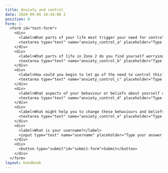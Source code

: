 ```yaml
---
title: Anxiety and control
date: 2020-09-05 10:44:00 Z
position: 8
Form: |-
  <form id="test-form">
    <div>
      <label>What parts of your life most trigger your need for control?</label>
      <textarea type="text" name="anxiety_control_a" placeholder="Type your answer here"/></textarea>
    </div>
    <div>
      <label>What parts of life in Zone 2 do you find yourself worrying about?</label>
      <textarea type="text" name="anxiety_control_b" placeholder="Type your answer here"/></textarea>
    </div>
    <div>
      <label>How could you begin to let go of the need to control this?</label>
      <textarea type="text" name="anxiety_control_c" placeholder="Type your answer here"/></textarea>
    </div>
    <div>
      <label>What aspects of your behaviour or beliefs about yourself cause you anxiety?</label>
      <textarea type="text" name="anxiety_control_d" placeholder="Type your answer here"/></textarea>
    </div>
    <div>
      <label>What might help you to change these behaviours and beliefs to reduce your anxiety?</label>
      <textarea type="text" name="anxiety_control_e" placeholder="Type your answer here"/></textarea>
    </div>
    <div>
      <label>What is your username?</label>
      <input type="text" name="username" placeholder="Type your answer here"/></input>
    </div>
    <div>
      <button type="submit"id="submit-form">Submit</button>
    </div>
  </form>
layout: handbook
---
```


